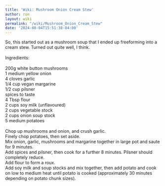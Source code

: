 ```yaml
---
title: 'Wiki: Mushroom Onion Cream Stew'
author: ron
layout: wiki
permalink: "/wiki/Mushroom_Onion_Cream_Stew"
date: '2024-08-04T15:51:38-04:00'
---
```


So, this started out as a mushroom soup that I ended up freeforming into a cream stew. Turned out quite well, I think.\
\
Ingredients:\
\
200g white button mushrooms\
1 medium yellow onion\
4 cloves garlic\
1/4 cup vegan margarine\
1/2 cup pilsner\
spices to taste\
4 Tbsp flour\
2 cups soy milk (unflavoured)\
2 cups vegetable stock\
2 cups onion soup stock\
5 medium potatoes\
\
Chop up mushrooms and onion, and crush garlic.\
Finely chop potatoes, then set aside.\
Mix onion, garlic, mushrooms and margarine together in large pot and saute for 9 minutes.\
Add spices and pilsner, then cook for a further 8 minutes. Pilsner should completely reduce.\
Add flour to form a roux.\
Add soy milk and soup stocks and mix together, then add potato and cook on low to medium heat until potato is cooked (approximately 30 minutes depending on potato chunk sizes).
